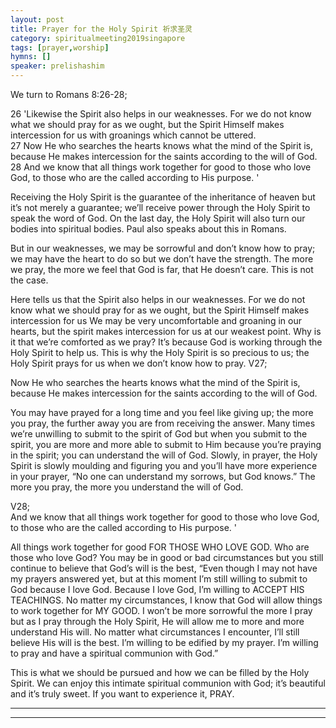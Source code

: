 ```yaml
---  
layout: post  
title: Prayer for the Holy Spirit 祈求圣灵  
category: spiritualmeeting2019singapore  
tags: [prayer,worship]  
hymns: []  
speaker: prelishashim  
---
```


We turn to Romans 8:26-28; 

26 'Likewise the Spirit also helps in our weaknesses. For we do not know what we should pray for as we ought, but the Spirit Himself makes intercession for us with groanings which cannot be uttered.  
27 Now He who searches the hearts knows what the mind of the Spirit is, because He makes intercession for the saints according to the will of God.  
28 And we know that all things work together for good to those who love God, to those who are the called according to His purpose. '

Receiving the Holy Spirit is the guarantee of the inheritance of heaven but it’s not merely a guarantee; we’ll receive power through the Holy Spirit to speak the word of God. On the last day, the Holy Spirit will also turn our bodies into spiritual bodies. Paul also speaks about this in Romans. 

But in our weaknesses, we may be sorrowful and don’t know how to pray; we may have the heart to do so but we don’t have the strength. The more we pray, the more we feel that God is far, that He doesn’t care. This is not the case. 

Here tells us that the Spirit also helps in our weaknesses. For we do not know what we should pray for as we ought, but the Spirit Himself makes intercession for us  We may be very uncomfortable and groaning in our hearts, but the spirit makes intercession for us at our weakest point. Why is it that we’re comforted as we pray? It’s because God is working through the Holy Spirit to help us. This is why the Holy Spirit is so precious to us; the Holy Spirit prays for us when we don’t know how to pray. V27; 

Now He who searches the hearts knows what the mind of the Spirit is, because He makes intercession for the saints according to the will of God. 

You may have prayed for a long time and you feel like giving up; the more you pray, the further away you are from receiving the answer. Many times we’re unwilling to submit to the spirit of God but when you submit to the spirit, you are more and more able to submit to Him because you’re praying in the spirit; you can understand the will of God. Slowly, in prayer, the Holy Spirit is slowly moulding and figuring you and you’ll have more experience in your prayer, “No one can understand my sorrows, but God knows.” The more you pray, the more you understand  the will of God. 

V28;  
And we know that all things work together for good to those who love God, to those who are the called according to His purpose. '

All things work together for good FOR THOSE WHO LOVE GOD. Who are those who love God? You may be in good or bad circumstances but you still continue to believe that God’s will is the best, “Even though I may not have my prayers answered yet, but at this moment I’m still willing to submit to God because I love God. Because I love God, I’m willing to ACCEPT HIS TEACHINGS. No matter my circumstances, I know that God will allow things to work together for MY GOOD. I won’t be more sorrowful the more I pray but as I pray through the Holy Spirit, He will allow me to more and more understand His will. No matter what circumstances I encounter, I’ll still believe His will is the best. I’m willing to be edified by my prayer. I’m willing to pray and have a spiritual communion with God.”

This is what we should be pursued and how we can be filled by the Holy Spirit. We can enjoy this intimate spiritual communion with God; it’s beautiful and it’s truly sweet. If you want to experience it, PRAY.


----  
****
